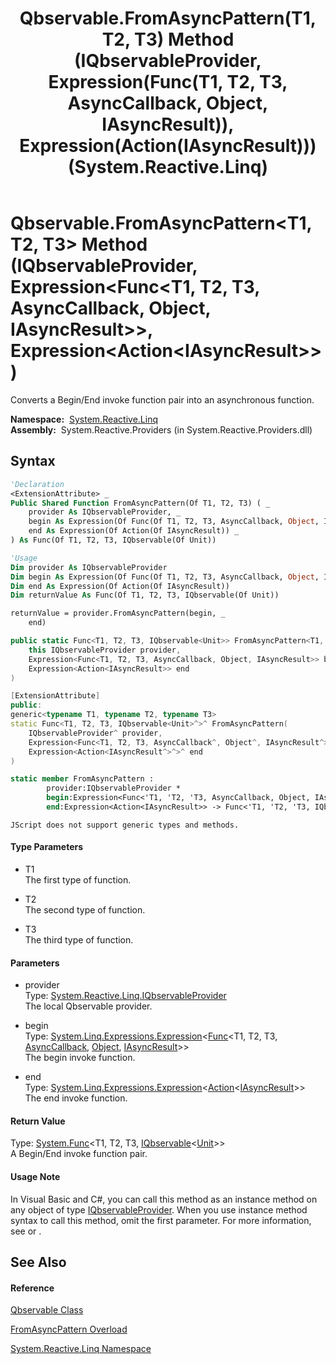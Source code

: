 ﻿---
title: Qbservable.FromAsyncPattern(T1, T2, T3) Method (IQbservableProvider, Expression(Func(T1, T2, T3, AsyncCallback, Object, IAsyncResult)), Expression(Action(IAsyncResult))) (System.Reactive.Linq)
TOCTitle: FromAsyncPattern(T1, T2, T3) Method (IQbservableProvider, Expression(Func(T1, T2, T3, AsyncCallback, Object, IAsyncResult)), Expression(Action(IAsyncResult)))
ms:assetid: M:System.Reactive.Linq.Qbservable.FromAsyncPattern``3(System.Reactive.Linq.IQbservableProvider,System.Linq.Expressions.Expression{System.Func{``0,``1,``2,System.AsyncCallback,System.Object,System.IAsyncResult}},System.Linq.Expressions.Expression{System.Action{System.IAsyncResult}})
ms:mtpsurl: https://msdn.microsoft.com/en-us/library/Hh229165(v=VS.103)
ms:contentKeyID: 36068581
ms.date: 06/28/2011
mtps_version: v=VS.103
dev_langs:
- vb
- csharp
- c++
- fsharp
- jscript
---

# Qbservable.FromAsyncPattern\<T1, T2, T3\> Method (IQbservableProvider, Expression\<Func\<T1, T2, T3, AsyncCallback, Object, IAsyncResult\>\>, Expression\<Action\<IAsyncResult\>\>)

Converts a Begin/End invoke function pair into an asynchronous function.

**Namespace:**  [System.Reactive.Linq](hh211929\(v=vs.103\).md)  
**Assembly:**  System.Reactive.Providers (in System.Reactive.Providers.dll)

## Syntax

``` vb
'Declaration
<ExtensionAttribute> _
Public Shared Function FromAsyncPattern(Of T1, T2, T3) ( _
    provider As IQbservableProvider, _
    begin As Expression(Of Func(Of T1, T2, T3, AsyncCallback, Object, IAsyncResult)), _
    end As Expression(Of Action(Of IAsyncResult)) _
) As Func(Of T1, T2, T3, IQbservable(Of Unit))
```

``` vb
'Usage
Dim provider As IQbservableProvider
Dim begin As Expression(Of Func(Of T1, T2, T3, AsyncCallback, Object, IAsyncResult))
Dim end As Expression(Of Action(Of IAsyncResult))
Dim returnValue As Func(Of T1, T2, T3, IQbservable(Of Unit))

returnValue = provider.FromAsyncPattern(begin, _
    end)
```

``` csharp
public static Func<T1, T2, T3, IQbservable<Unit>> FromAsyncPattern<T1, T2, T3>(
    this IQbservableProvider provider,
    Expression<Func<T1, T2, T3, AsyncCallback, Object, IAsyncResult>> begin,
    Expression<Action<IAsyncResult>> end
)
```

``` c++
[ExtensionAttribute]
public:
generic<typename T1, typename T2, typename T3>
static Func<T1, T2, T3, IQbservable<Unit>^>^ FromAsyncPattern(
    IQbservableProvider^ provider, 
    Expression<Func<T1, T2, T3, AsyncCallback^, Object^, IAsyncResult^>^>^ begin, 
    Expression<Action<IAsyncResult^>^>^ end
)
```

``` fsharp
static member FromAsyncPattern : 
        provider:IQbservableProvider * 
        begin:Expression<Func<'T1, 'T2, 'T3, AsyncCallback, Object, IAsyncResult>> * 
        end:Expression<Action<IAsyncResult>> -> Func<'T1, 'T2, 'T3, IQbservable<Unit>> 
```

``` jscript
JScript does not support generic types and methods.
```

#### Type Parameters

  - T1  
    The first type of function.

<!-- end list -->

  - T2  
    The second type of function.

<!-- end list -->

  - T3  
    The third type of function.

#### Parameters

  - provider  
    Type: [System.Reactive.Linq.IQbservableProvider](hh212104\(v=vs.103\).md)  
    The local Qbservable provider.  

<!-- end list -->

  - begin  
    Type: [System.Linq.Expressions.Expression](https://msdn.microsoft.com/en-us/library/Bb335710)\<[Func](https://msdn.microsoft.com/en-us/library/Dd268303)\<T1, T2, T3, [AsyncCallback](https://msdn.microsoft.com/en-us/library/ckbe7yh5), [Object](https://msdn.microsoft.com/en-us/library/e5kfa45b), [IAsyncResult](https://msdn.microsoft.com/en-us/library/ft8a6455)\>\>  
    The begin invoke function.  

<!-- end list -->

  - end  
    Type: [System.Linq.Expressions.Expression](https://msdn.microsoft.com/en-us/library/Bb335710)\<[Action](https://msdn.microsoft.com/en-us/library/018hxwa8)\<[IAsyncResult](https://msdn.microsoft.com/en-us/library/ft8a6455)\>\>  
    The end invoke function.  

#### Return Value

Type: [System.Func](https://msdn.microsoft.com/en-us/library/Bb549430)\<T1, T2, T3, [IQbservable](hh229328\(v=vs.103\).md)\<[Unit](hh211727\(v=vs.103\).md)\>\>  
A Begin/End invoke function pair.  

#### Usage Note

In Visual Basic and C\#, you can call this method as an instance method on any object of type [IQbservableProvider](hh212104\(v=vs.103\).md). When you use instance method syntax to call this method, omit the first parameter. For more information, see [](https://msdn.microsoft.com/en-us/library/Bb384936) or [](https://msdn.microsoft.com/en-us/library/Bb383977).

## See Also

#### Reference

[Qbservable Class](hh211693\(v=vs.103\).md)

[FromAsyncPattern Overload](hh229485\(v=vs.103\).md)

[System.Reactive.Linq Namespace](hh211929\(v=vs.103\).md)

